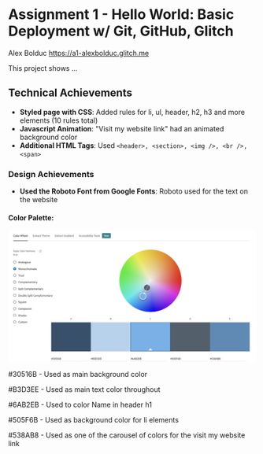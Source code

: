 Assignment 1 - Hello World: Basic Deployment w/ Git, GitHub, Glitch
===

Alex Bolduc
https://a1-alexbolduc.glitch.me

This project shows ...

## Technical Achievements
- **Styled page with CSS**: Added rules for li, ul, header, h2, h3 and more elements (10 rules total)
- **Javascript Animation**: "Visit my website link" had an animated background color
- **Additional HTML Tags**: Used ```<header>, <section>, <img />, <br />, <span>```

### Design Achievements
- **Used the Roboto Font from Google Fonts**: Roboto used for the text on the website

#### Color Palette:

![Color Palette](ColorWheel.png)

#30516B - Used as main background color

#B3D3EE - Used as main text color throughout

#6AB2EB - Used to color Name in header h1

#505F6B - Used as background color for li elements

#538AB8 - Used as one of the carousel of colors for the visit my website link